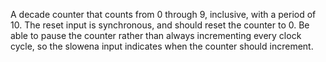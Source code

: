 A  decade counter that counts from 0 through 9, inclusive, with a period of 10. The reset input is synchronous, and should reset the counter to 0. 
Be able to pause the counter rather than always incrementing every clock cycle, so the slowena input indicates when the counter should increment.
